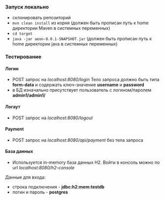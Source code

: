 ### Запуск локально
* склонировать репозиторий
* `mvn clean install` из корня (должен быть прописан путь к home директории Maven в системных переменных)
* `cd target`
* `java -jar aeon-0.0.1-SNAPSHOT.jar` (должен быть прописан путь к home директории java в системных переменных)

### Тестирование
#### Логин
* POST запрос на <i>localhost:8080/login</i> Тело запроса должно быть типа <b>form-data</b> и содержать ключ-значение <b>username</b> и <b>password</b>
* в БД изначально присутствует пользователь с логином/паролем <b>admin1/admin1/</b>

#### Логаут
* POST запрос на <i>localhost:8080/logout</i>

#### Payment
* POST запрос на <i>localhost:8080/api/payment</i> без тела запроса

#### База данных
* Используется in-memory база данных H2. Войти в консоль можно по url <i>localhost:8080/h2-console</i>

Данные для входа:
* строка подключения - <b>jdbc:h2:mem:testdb</b>
* логин и пароль - <b>postgres</b>


